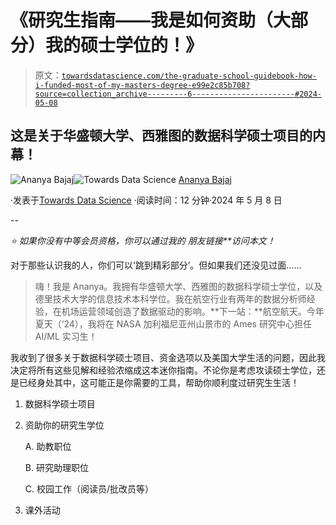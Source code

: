# 《研究生指南——我是如何资助（大部分）我的硕士学位的！》

> 原文：[`towardsdatascience.com/the-graduate-school-guidebook-how-i-funded-most-of-my-masters-degree-e99e2c85b708?source=collection_archive---------6-----------------------#2024-05-08`](https://towardsdatascience.com/the-graduate-school-guidebook-how-i-funded-most-of-my-masters-degree-e99e2c85b708?source=collection_archive---------6-----------------------#2024-05-08)

## 这是关于华盛顿大学、西雅图的数据科学硕士项目的内幕！

[](https://bajaj-ananya.medium.com/?source=post_page---byline--e99e2c85b708--------------------------------)![Ananya Bajaj](https://bajaj-ananya.medium.com/?source=post_page---byline--e99e2c85b708--------------------------------)[](https://towardsdatascience.com/?source=post_page---byline--e99e2c85b708--------------------------------)![Towards Data Science](https://towardsdatascience.com/?source=post_page---byline--e99e2c85b708--------------------------------) [Ananya Bajaj](https://bajaj-ananya.medium.com/?source=post_page---byline--e99e2c85b708--------------------------------)

·发表于[Towards Data Science](https://towardsdatascience.com/?source=post_page---byline--e99e2c85b708--------------------------------) ·阅读时间：12 分钟·2024 年 5 月 8 日

--

*⭐️ 如果你没有中等会员资格，你可以通过我的* *朋友链接**访问本文！*

对于那些认识我的人，你们可以‘跳到精彩部分’。但如果我们还没见过面……

> 嗨！我是 Ananya。我拥有华盛顿大学、西雅图的数据科学硕士学位，以及德里技术大学的信息技术本科学位。我在航空行业有两年的数据分析师经验，在机场运营领域创造了数据驱动的影响。**下一站：**航空航天。今年夏天（‘24），我将在 NASA 加利福尼亚州山景市的 Ames 研究中心担任 AI/ML 实习生！

我收到了很多关于数据科学硕士项目、资金选项以及美国大学生活的问题，因此我决定将所有这些见解和经验浓缩成这本迷你指南。不论你是考虑攻读硕士学位，还是已经身处其中，这可能正是你需要的工具，帮助你顺利度过研究生生活！

1.  数据科学硕士项目

1.  资助你的研究生学位

    A. 助教职位

    B. 研究助理职位

    C. 校园工作（阅读员/批改员等）

1.  课外活动
